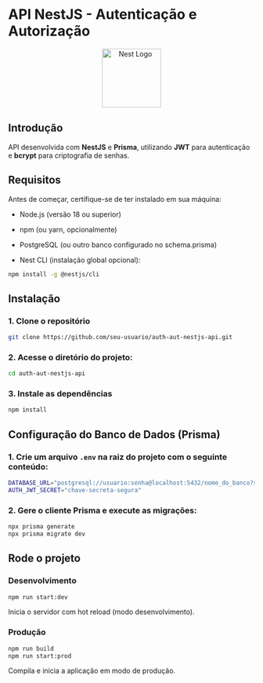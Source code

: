 # API NestJS - Autenticação e Autorização

<p align="center">
  <a href="http://nestjs.com/" target="blank"><img src="https://nestjs.com/img/logo-small.svg" width="120" alt="Nest Logo" /></a>
</p>

## Introdução

API desenvolvida com **NestJS** e **Prisma**, utilizando **JWT** para autenticação e **bcrypt** para criptografia de senhas.

## Requisitos

Antes de começar, certifique-se de ter instalado em sua máquina:

- Node.js (versão 18 ou superior)

- npm (ou yarn, opcionalmente)

- PostgreSQL (ou outro banco configurado no schema.prisma)

- Nest CLI (instalação global opcional):

```bash
npm install -g @nestjs/cli
```


## Instalação

### 1. Clone o repositório

```bash
git clone https://github.com/seu-usuario/auth-aut-nestjs-api.git
```

### 2. Acesse o diretório do projeto:

```bash
cd auth-aut-nestjs-api
```

### 3. Instale as dependências

```bash
npm install
```


## Configuração do Banco de Dados (Prisma)

### 1. Crie um arquivo `.env` na raiz do projeto com o seguinte conteúdo:

```bash
DATABASE_URL="postgresql://usuario:senha@localhost:5432/nome_do_banco?schema=public"
AUTH_JWT_SECRET="chave-secreta-segura"
```

### 2. Gere o cliente Prisma e execute as migrações:

```bash
npx prisma generate
npx prisma migrate dev
```

## Rode o projeto

### Desenvolvimento

```bash
npm run start:dev
```

Inicia o servidor com hot reload (modo desenvolvimento).

### Produção

```bash
npm run build
npm run start:prod
```

Compila e inicia a aplicação em modo de produção.
